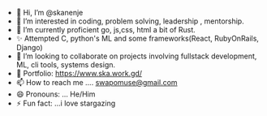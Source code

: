 - 👋 Hi, I’m @skanenje
- 👀 I’m interested in coding, problem solving, leadership , mentorship.
- 🌱 I’m currently proficient go, js,css, html  a bit of  Rust.
- ✨ Attempted C, python's ML and some frameworks(React, RubyOnRails, Django)
- 💞️ I’m looking to collaborate on projects involving fullstack development, ML, cli tools, systems design.
- 💼 Portfolio: https://www.ska.work.gd/
- 📫 How to reach me .... swapomuse@gmail.com
- 😄 Pronouns: ... He/Him
- ⚡ Fun fact: ...i love stargazing

<!---
skanenje/skanenje is a ✨ special ✨ repository because its `README.md` (this file) appears on your GitHub profile.
You can click the Preview link to take a look at your changes.


